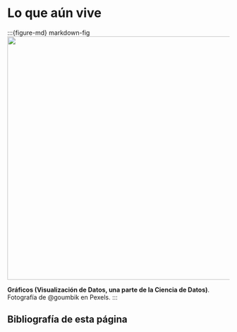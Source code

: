 # Lo que aún vive

:::{figure-md} markdown-fig
<img src="https://images.pexels.com/photos/669615/pexels-photo-669615.jpeg?auto=compress&cs=tinysrgb&dpr=2&h=650&w=940" width="550px">

**Gráficos (Visualización de Datos, una parte de la Ciencia de Datos)**. Fotografía de @goumbik en Pexels.
:::


## Bibliografía de esta página

```{footbibliography}
```
